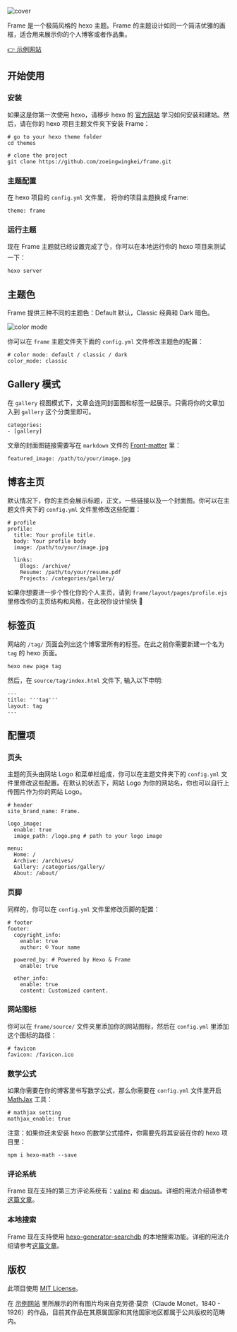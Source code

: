 ![cover](https://clio-space-1300725494.cos.ap-guangzhou.myqcloud.com/frame/featured_img/hexo_cover.jpg)

Frame 是一个极简风格的 hexo 主题。Frame 的主题设计如同一个简洁优雅的画框，适合用来展示你的个人博客或者作品集。

[👉 示例网站](https://frame.zhangyongqi.com/)

## 开始使用

### 安装

如果这是你第一次使用 hexo，请移步 hexo 的 [官方网站](https://hexo.io/zh-cn/) 学习如何安装和建站。然后，请在你的 hexo 项目主题文件夹下安装 Frame：

```
# go to your hexo theme folder
cd themes

# clone the project
git clone https://github.com/zoeingwingkei/frame.git
```

### 主题配置

在 hexo 项目的 `config.yml` 文件里， 将你的项目主题换成 Frame:

```
theme: frame
```

### 运行主题

现在 Frame 主题就已经设置完成了👌，你可以在本地运行你的 hexo 项目来测试一下：

```
hexo server
```

## 主题色

Frame 提供三种不同的主题色：Default 默认，Classic 经典和 Dark 暗色。

![color mode](https://clio-space-1300725494.cos.ap-guangzhou.myqcloud.com/frame/featured_img/color_mode.jpg)

你可以在 `frame` 主题文件夹下面的 `config.yml` 文件修改主题色的配置：

```
# color mode: default / classic / dark
color_mode: classic
```

## Gallery 模式

在 `gallery` 视图模式下，文章会连同封面图和标签一起展示。只需将你的文章加入到 `gallery` 这个分类里即可。

```
categories:
- [gallery]
```
文章的封面图链接需要写在 `markdown` 文件的 [Front-matter](https://hexo.io/zh-cn/docs/front-matter) 里：

```
featured_image: /path/to/your/image.jpg 
```

## 博客主页

默认情况下，你的主页会展示标题，正文，一些链接以及一个封面图。你可以在主题文件夹下的 `config.yml` 文件里修改这些配置： 

```
# profile
profile:
  title: Your profile title.
  body: Your profile body
  image: /path/to/your/image.jpg 

  links:
  	Blogs: /archive/
  	Resume: /path/to/your/resume.pdf
  	Projects: /categories/gallery/
```

如果你想要进一步个性化你的个人主页，请到 `frame/layout/pages/profile.ejs` 里修改你的主页结构和风格，在此祝你设计愉快 🙌

## 标签页

网站的 `/tag/` 页面会列出这个博客里所有的标签。在此之前你需要新建一个名为 `tag` 的 hexo 页面。

```
hexo new page tag
```

然后，在 `source/tag/index.html` 文件下, 输入以下申明:

```
---
title: '''tag'''
layout: tag
---
```

## 配置项

### 页头

主题的页头由网站 Logo 和菜单栏组成，你可以在主题文件夹下的 `config.yml` 文件里修改这些配置。在默认的状态下，网站 Logo 为你的网站名，你也可以自行上传图片作为你的网站 Logo。

```
# header
site_brand_name: Frame.

logo_image:
  enable: true
  image_path: /logo.png # path to your logo image

menu:
  Home: /
  Archive: /archives/
  Gallery: /categories/gallery/
  About: /about/
```

### 页脚

同样的，你可以在 `config.yml` 文件里修改页脚的配置： 

```
# footer
footer:
  copyright_info:
    enable: true
    author: © Your name

  powered_by: # Powered by Hexo & Frame
    enable: true

  other_info:
    enable: true
    content: Customized content.
```

### 网站图标

你可以在 `frame/source/` 文件夹里添加你的网站图标，然后在 `config.yml` 里添加这个图标的路径：

```
# favicon
favicon: /favicon.ico
```

### 数学公式

如果你需要在你的博客里书写数学公式，那么你需要在 `config.yml` 文件里开启 [MathJax](*https://github.com/hexojs/hexo-math*) 工具：

```
# mathjax setting
mathjax_enable: true
```
注意：如果你还未安装 hexo 的数学公式插件，你需要先将其安装在你的 hexo 项目里：

```
npm i hexo-math --save
```

### 评论系统

Frame 现在支持的第三方评论系统有：[valine](https://valine.js.org/) 和 [disqus](https://disqus.com/)。详细的用法介绍请参考[这篇文章](https://frame.zhangyongqi.com/2021/11/11/comment/)。

### 本地搜索

Frame 现在支持使用 [hexo-generator-searchdb](https://github.com/theme-next/hexo-generator-searchdb) 的本地搜索功能。详细的用法介绍请参考[这篇文章](https://frame.zhangyongqi.com/2022/08/05/local-search/)。

## 版权

此项目使用 [MIT License](https://opensource.org/licenses/MIT)。

在 [示例网站](https://frame.zhangyongqi.com) 里所展示的所有图片均来自克劳德·莫奈（Claude Monet，1840 - 1926）的作品，目前其作品在其原属国家和其他国家地区都属于公共版权的范畴内。
